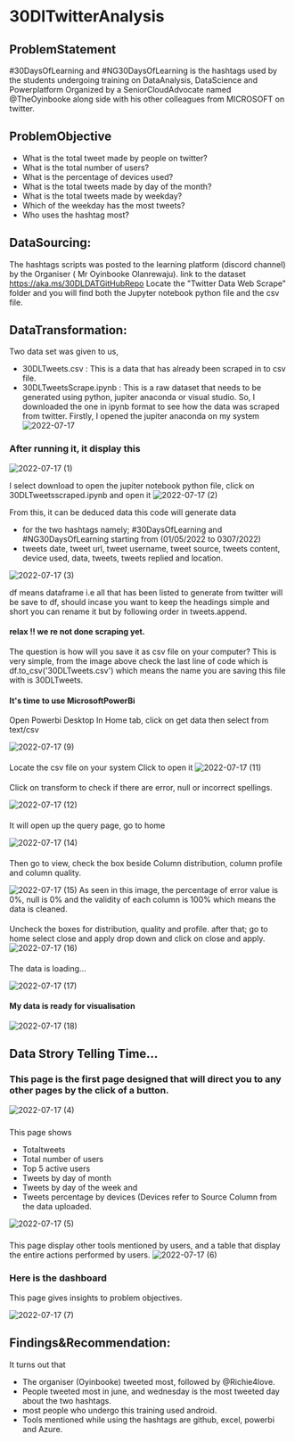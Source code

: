 # 30DlTwitterAnalysis
## ProblemStatement
#30DaysOfLearning and #NG30DaysOfLearning is the hashtags used by the students undergoing training on DataAnalysis, DataScience and Powerplatform Organized by a SeniorCloudAdvocate named @TheOyinbooke along side with his other colleagues from MICROSOFT on twitter.



## ProblemObjective
- What is the total tweet made by people on twitter?
- What is the total number of  users?
- What is the percentage of devices used? 
- What is the total tweets made by day of the month?
- What is the total tweets made by weekday?
- Which of the weekday has the most tweets?
- Who uses the hashtag most?




## DataSourcing: 
The hashtags scripts was posted to the learning platform (discord channel) by the Organiser ( Mr Oyinbooke Olanrewaju). link to the dataset https://aka.ms/30DLDATGitHubRepo Locate the "Twitter Data Web Scrape" folder and you will find both the Jupyter notebook python file and the csv file.


## DataTransformation:
Two data set was given to us,
- 30DLTweets.csv : This is a data that has already been scraped in to csv file.
- 30DLTweetsScrape.ipynb : This is a raw dataset that needs to be generated using python, jupiter anaconda or visual studio.
So, I downloaded the one in ipynb format to see how the data was scraped from twitter.
Firstly, I opened the jupiter anaconda on my system
![2022-07-17](https://user-images.githubusercontent.com/107118603/179413512-506271dc-1689-40c0-9860-8a504ba2ff02.png)

### After running it, it display this
![2022-07-17 (1)](https://user-images.githubusercontent.com/107118603/179416084-d8b8f6ee-6726-4e42-ba63-34d5d7dd5bb5.png)


I select download to open the jupiter notebook python file, click on 30DLTweetsscraped.ipynb and open it
![2022-07-17 (2)](https://user-images.githubusercontent.com/107118603/179416380-e24f823e-9258-4f66-b951-abd16ed7829d.png)

From this, it can be deduced data this code will generate data 
- for the two hashtags namely; #30DaysOfLearning and #NG30DaysOfLearning starting from (01/05/2022 to 0307/2022)
- tweets date, tweet url, tweet username, tweet source, tweets content,  device used, data, tweets, tweets replied and location.

![2022-07-17 (3)](https://user-images.githubusercontent.com/107118603/179416447-30a8c445-d09f-434e-979f-6d22bd3df109.png)

df means dataframe i.e all that has been listed to generate from twitter will be save to df, should incase you want to keep the headings simple and short you can rename it but by following order in tweets.append.
 #### relax !! we re not done scraping yet.
 The question is how will you save it as csv file on your computer? This is very simple, from the image above check the last line of code which is df.to_csv('30DLTweets.csv') which means the name you are saving this file with is 30DLTweets.
 
 #### It's time to use MicrosoftPowerBi
 Open Powerbi Desktop
 In Home tab, click on get data then select from text/csv
 
![2022-07-17 (9)](https://user-images.githubusercontent.com/107118603/179419630-8d54c220-4d7c-4505-94cd-b9306b5785e7.png)


####
Locate the csv file on your system
Click to open it
![2022-07-17 (11)](https://user-images.githubusercontent.com/107118603/179419676-dc1ef01b-9948-4a89-bb3d-f95b73332714.png)

####
Click on transform to check if there are error, null or incorrect spellings.

![2022-07-17 (12)](https://user-images.githubusercontent.com/107118603/179419743-1e268c64-6460-4404-8247-2938b07bc475.png)


####
It will open up the query page, go to home

![2022-07-17 (14)](https://user-images.githubusercontent.com/107118603/179419919-f3fcf77e-7457-402a-9648-be050b948e91.png)

####
Then go to view, check the box beside Column distribution, column profile and column quality.

![2022-07-17 (15)](https://user-images.githubusercontent.com/107118603/179420078-fd7db884-bfc9-40af-950a-33168847aabc.png)
 As seen in this image, the percentage of error value is 0%, null is 0% and the validity of each column is 100% which means the data is cleaned. 
 
#### 
Uncheck the boxes for distribution, quality and profile.
after that;
go to home
select close and apply drop down and click on close and apply.
![2022-07-17 (16)](https://user-images.githubusercontent.com/107118603/179420246-98949eab-d285-4173-8356-18ae96e56b2c.png)


####
The data is loading...

 ![2022-07-17 (17)](https://user-images.githubusercontent.com/107118603/179420273-50905712-4a07-4cfc-a0d8-0e709320b2b6.png)
 
 #### My data is ready for visualisation
 
![2022-07-17 (18)](https://user-images.githubusercontent.com/107118603/179420307-27f1cb81-478d-431c-9c61-281e64c2aebc.png)


## Data Strory Telling Time...
### This page is the first page designed that will direct you to any other pages by the click of a button.
 ![2022-07-17 (4)](https://user-images.githubusercontent.com/107118603/179420347-90f96667-4b24-4635-b05f-a73241a00865.png)
 
 ### 
  This page shows 
 - Totaltweets
 - Total number of users
 -  Top 5 active users
 -  Tweets by day of month
 -  Tweets by day of the week and
 -  Tweets percentage by devices (Devices refer to Source Column from the data uploaded.
 
 ![2022-07-17 (5)](https://user-images.githubusercontent.com/107118603/179420562-46184faa-fbec-4bbc-aa07-2afdd43dd527.png)


 
 ###
This page display other tools mentioned by users, and a table that display the entire actions performed by users. 
![2022-07-17 (6)](https://user-images.githubusercontent.com/107118603/179420577-1b5d8d77-01e3-4b26-907f-9c56d99d846f.png)


### Here is the dashboard
This page gives insights to problem objectives.

![2022-07-17 (7)](https://user-images.githubusercontent.com/107118603/179420672-2416c080-2dac-41a7-8a0a-1c2e99031ee5.png)


## Findings&Recommendation:
It turns out that
- The organiser (Oyinbooke) tweeted most, followed by @Richie4love.
- People tweeted most in june, and wednesday is the most tweeted day about the two hashtags.
- most people who undergo this training used android.
- Tools mentioned while using the hashtags are github, excel, powerbi  and Azure.

